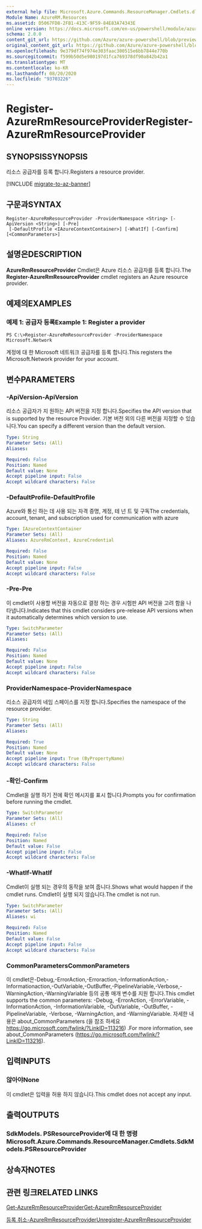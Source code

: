 ```yaml
---
external help file: Microsoft.Azure.Commands.ResourceManager.Cmdlets.dll-Help.xml
Module Name: AzureRM.Resources
ms.assetid: D5067FD8-2FB1-413C-9F59-84E83A74343E
online version: https://docs.microsoft.com/en-us/powershell/module/azurerm.resources/register-azurermresourceprovider
schema: 2.0.0
content_git_url: https://github.com/Azure/azure-powershell/blob/preview/src/ResourceManager/Resources/Commands.Resources/help/Register-AzureRmResourceProvider.md
original_content_git_url: https://github.com/Azure/azure-powershell/blob/preview/src/ResourceManager/Resources/Commands.Resources/help/Register-AzureRmResourceProvider.md
ms.openlocfilehash: 9e379df74f974e303faac300515e6bb7844e770b
ms.sourcegitcommit: f599b50d5e980197d1fca769378df90a842b42a1
ms.translationtype: MT
ms.contentlocale: ko-KR
ms.lasthandoff: 08/20/2020
ms.locfileid: "93703226"
---
```

# <span data-ttu-id="bbd7f-101">Register-AzureRmResourceProvider</span><span class="sxs-lookup"><span data-stu-id="bbd7f-101">Register-AzureRmResourceProvider</span></span>

## <span data-ttu-id="bbd7f-102">SYNOPSIS</span><span class="sxs-lookup"><span data-stu-id="bbd7f-102">SYNOPSIS</span></span>
<span data-ttu-id="bbd7f-103">리소스 공급자를 등록 합니다.</span><span class="sxs-lookup"><span data-stu-id="bbd7f-103">Registers a resource provider.</span></span>

[!INCLUDE [migrate-to-az-banner](../../includes/migrate-to-az-banner.md)]

## <span data-ttu-id="bbd7f-104">구문과</span><span class="sxs-lookup"><span data-stu-id="bbd7f-104">SYNTAX</span></span>

```
Register-AzureRmResourceProvider -ProviderNamespace <String> [-ApiVersion <String>] [-Pre]
 [-DefaultProfile <IAzureContextContainer>] [-WhatIf] [-Confirm] [<CommonParameters>]
```

## <span data-ttu-id="bbd7f-105">설명은</span><span class="sxs-lookup"><span data-stu-id="bbd7f-105">DESCRIPTION</span></span>
<span data-ttu-id="bbd7f-106">**AzureRmResourceProvider** Cmdlet은 Azure 리소스 공급자를 등록 합니다.</span><span class="sxs-lookup"><span data-stu-id="bbd7f-106">The **Register-AzureRmResourceProvider** cmdlet registers an Azure resource provider.</span></span>

## <span data-ttu-id="bbd7f-107">예제의</span><span class="sxs-lookup"><span data-stu-id="bbd7f-107">EXAMPLES</span></span>

### <span data-ttu-id="bbd7f-108">예제 1: 공급자 등록</span><span class="sxs-lookup"><span data-stu-id="bbd7f-108">Example 1: Register a provider</span></span>
```
PS C:\>Register-AzureRmResourceProvider -ProviderNamespace Microsoft.Network
```

<span data-ttu-id="bbd7f-109">계정에 대 한 Microsoft 네트워크 공급자를 등록 합니다.</span><span class="sxs-lookup"><span data-stu-id="bbd7f-109">This registers the Microsoft.Network provider for your account.</span></span>

## <span data-ttu-id="bbd7f-110">변수</span><span class="sxs-lookup"><span data-stu-id="bbd7f-110">PARAMETERS</span></span>

### <span data-ttu-id="bbd7f-111">-ApiVersion</span><span class="sxs-lookup"><span data-stu-id="bbd7f-111">-ApiVersion</span></span>
<span data-ttu-id="bbd7f-112">리소스 공급자가 지 원하는 API 버전을 지정 합니다.</span><span class="sxs-lookup"><span data-stu-id="bbd7f-112">Specifies the API version that is supported by the resource Provider.</span></span>
<span data-ttu-id="bbd7f-113">기본 버전 외의 다른 버전을 지정할 수 있습니다.</span><span class="sxs-lookup"><span data-stu-id="bbd7f-113">You can specify a different version than the default version.</span></span>

```yaml
Type: String
Parameter Sets: (All)
Aliases:

Required: False
Position: Named
Default value: None
Accept pipeline input: False
Accept wildcard characters: False
```

### <span data-ttu-id="bbd7f-114">-DefaultProfile</span><span class="sxs-lookup"><span data-stu-id="bbd7f-114">-DefaultProfile</span></span>
<span data-ttu-id="bbd7f-115">Azure와 통신 하는 데 사용 되는 자격 증명, 계정, 테 넌 트 및 구독</span><span class="sxs-lookup"><span data-stu-id="bbd7f-115">The credentials, account, tenant, and subscription used for communication with azure</span></span>

```yaml
Type: IAzureContextContainer
Parameter Sets: (All)
Aliases: AzureRmContext, AzureCredential

Required: False
Position: Named
Default value: None
Accept pipeline input: False
Accept wildcard characters: False
```

### <span data-ttu-id="bbd7f-116">-Pre</span><span class="sxs-lookup"><span data-stu-id="bbd7f-116">-Pre</span></span>
<span data-ttu-id="bbd7f-117">이 cmdlet이 사용할 버전을 자동으로 결정 하는 경우 시험판 API 버전을 고려 함을 나타냅니다.</span><span class="sxs-lookup"><span data-stu-id="bbd7f-117">Indicates that this cmdlet considers pre-release API versions when it automatically determines which version to use.</span></span>

```yaml
Type: SwitchParameter
Parameter Sets: (All)
Aliases:

Required: False
Position: Named
Default value: None
Accept pipeline input: False
Accept wildcard characters: False
```

### <span data-ttu-id="bbd7f-118">ProviderNamespace</span><span class="sxs-lookup"><span data-stu-id="bbd7f-118">-ProviderNamespace</span></span>
<span data-ttu-id="bbd7f-119">리소스 공급자의 네임 스페이스를 지정 합니다.</span><span class="sxs-lookup"><span data-stu-id="bbd7f-119">Specifies the namespace of the resource provider.</span></span>

```yaml
Type: String
Parameter Sets: (All)
Aliases:

Required: True
Position: Named
Default value: None
Accept pipeline input: True (ByPropertyName)
Accept wildcard characters: False
```

### <span data-ttu-id="bbd7f-120">-확인</span><span class="sxs-lookup"><span data-stu-id="bbd7f-120">-Confirm</span></span>
<span data-ttu-id="bbd7f-121">Cmdlet을 실행 하기 전에 확인 메시지를 표시 합니다.</span><span class="sxs-lookup"><span data-stu-id="bbd7f-121">Prompts you for confirmation before running the cmdlet.</span></span>

```yaml
Type: SwitchParameter
Parameter Sets: (All)
Aliases: cf

Required: False
Position: Named
Default value: False
Accept pipeline input: False
Accept wildcard characters: False
```

### <span data-ttu-id="bbd7f-122">-WhatIf</span><span class="sxs-lookup"><span data-stu-id="bbd7f-122">-WhatIf</span></span>
<span data-ttu-id="bbd7f-123">Cmdlet이 실행 되는 경우의 동작을 보여 줍니다.</span><span class="sxs-lookup"><span data-stu-id="bbd7f-123">Shows what would happen if the cmdlet runs.</span></span>
<span data-ttu-id="bbd7f-124">Cmdlet이 실행 되지 않습니다.</span><span class="sxs-lookup"><span data-stu-id="bbd7f-124">The cmdlet is not run.</span></span>

```yaml
Type: SwitchParameter
Parameter Sets: (All)
Aliases: wi

Required: False
Position: Named
Default value: False
Accept pipeline input: False
Accept wildcard characters: False
```

### <span data-ttu-id="bbd7f-125">CommonParameters</span><span class="sxs-lookup"><span data-stu-id="bbd7f-125">CommonParameters</span></span>
<span data-ttu-id="bbd7f-126">이 cmdlet은-Debug,-ErrorAction,-Erroraction,-InformationAction,-Informationaction,-OutVariable,-OutBuffer,-PipelineVariable,-Verbose,-WarningAction,-WarningVariable 등의 공통 매개 변수를 지원 합니다.</span><span class="sxs-lookup"><span data-stu-id="bbd7f-126">This cmdlet supports the common parameters: -Debug, -ErrorAction, -ErrorVariable, -InformationAction, -InformationVariable, -OutVariable, -OutBuffer, -PipelineVariable, -Verbose, -WarningAction, and -WarningVariable.</span></span> <span data-ttu-id="bbd7f-127">자세한 내용은 about_CommonParameters (을 참조 하세요 https://go.microsoft.com/fwlink/?LinkID=113216) .</span><span class="sxs-lookup"><span data-stu-id="bbd7f-127">For more information, see about_CommonParameters (https://go.microsoft.com/fwlink/?LinkID=113216).</span></span>

## <span data-ttu-id="bbd7f-128">입력</span><span class="sxs-lookup"><span data-stu-id="bbd7f-128">INPUTS</span></span>

### <span data-ttu-id="bbd7f-129">않아야</span><span class="sxs-lookup"><span data-stu-id="bbd7f-129">None</span></span>
<span data-ttu-id="bbd7f-130">이 cmdlet은 입력을 허용 하지 않습니다.</span><span class="sxs-lookup"><span data-stu-id="bbd7f-130">This cmdlet does not accept any input.</span></span>

## <span data-ttu-id="bbd7f-131">출력</span><span class="sxs-lookup"><span data-stu-id="bbd7f-131">OUTPUTS</span></span>

### <span data-ttu-id="bbd7f-132">SdkModels. PSResourceProvider에 대 한 명령</span><span class="sxs-lookup"><span data-stu-id="bbd7f-132">Microsoft.Azure.Commands.ResourceManager.Cmdlets.SdkModels.PSResourceProvider</span></span>

## <span data-ttu-id="bbd7f-133">상속자</span><span class="sxs-lookup"><span data-stu-id="bbd7f-133">NOTES</span></span>

## <span data-ttu-id="bbd7f-134">관련 링크</span><span class="sxs-lookup"><span data-stu-id="bbd7f-134">RELATED LINKS</span></span>

[<span data-ttu-id="bbd7f-135">Get-AzureRmResourceProvider</span><span class="sxs-lookup"><span data-stu-id="bbd7f-135">Get-AzureRmResourceProvider</span></span>](./Get-AzureRmResourceProvider.md)

[<span data-ttu-id="bbd7f-136">등록 취소-AzureRmResourceProvider</span><span class="sxs-lookup"><span data-stu-id="bbd7f-136">Unregister-AzureRmResourceProvider</span></span>](./Unregister-AzureRmResourceProvider.md)


